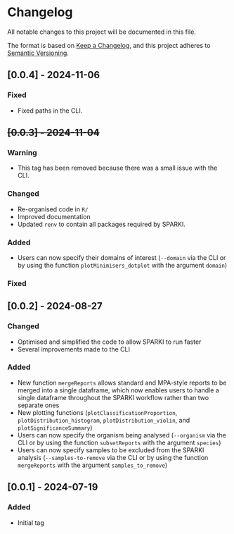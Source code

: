 # Changelog
All notable changes to this project will be documented in this file.

The format is based on [Keep a Changelog](https://keepachangelog.com/en/1.0.0/),
and this project adheres to [Semantic Versioning](https://semver.org/spec/v2.0.0.html).

## [0.0.4] - 2024-11-06

### Fixed
- Fixed paths in the CLI.

## ~~[0.0.3] - 2024-11-04~~

### Warning
- This tag has been removed because there was a small issue with the CLI.

### Changed
- Re-organised code in `R/`
- Improved documentation
- Updated `renv` to contain all packages required by SPARKI.

### Added
- Users can now specify their domains of interest (`--domain` via the CLI or by using the function `plotMinimisers_dotplot` with the argument `domain`)

### Fixed

## [0.0.2] - 2024-08-27

### Changed
- Optimised and simplified the code to allow SPARKI to run faster
- Several improvements made to the CLI

### Added
- New function `mergeReports` allows standard and MPA-style reports to be merged into a single dataframe, which now enables users to handle a single dataframe throughout the SPARKI workflow rather than two separate ones
- New plotting functions (`plotClassificationProportion`, `plotDistribution_histogram`, `plotDistribution_violin`, and `plotSignificanceSummary`)
- Users can now specify the organism being analysed (`--organism` via the CLI or by using the function `subsetReports` with the argument `species`)
- Users can now specify samples to be excluded from the SPARKI analysis (`--samples-to-remove` via the CLI or by using the function `mergeReports` with the argument `samples_to_remove`)

## [0.0.1] - 2024-07-19

### Added
- Initial tag
